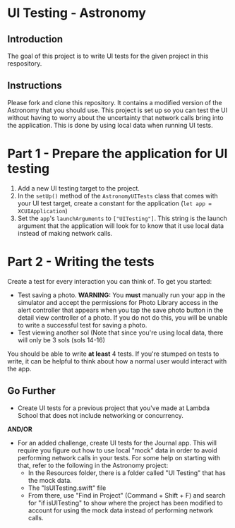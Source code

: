 # UI Testing - Astronomy

## Introduction

The goal of this project is to write UI tests for the given project in this respository.

## Instructions

Please fork and clone this repository. It contains a modified version of the Astronomy that you should use. This project is set up so you can test the UI without having to worry about the uncertainty that network calls bring into the application. This is done by using local data when running UI tests.

# Part 1 - Prepare the application for UI testing

1. Add a new UI testing target to the project.
2. In the `setUp()` method of the `AstronomyUITests` class that comes with your UI test target, create a constant for the application (`let app = XCUIApplication`)
3. Set the `app`'s `launchArguments` to `["UITesting"]`. This string is the launch argument that the application will look for to know that it use local data instead of making network calls.

# Part 2 - Writing the tests
  
Create a test for every interaction you can think of. To get you started:

- Test saving a photo. **WARNING:** You **must** manually run your app in the simulator and accept the permissions for Photo Library access in the alert controller that appears when you tap the save photo button in the detail view controller of a photo. If you do not do this, you will be unable to write a successful test for saving a photo.
- Test viewing another sol (Note that since you're using local data, there will only be 3 sols (sols 14-16)

You should be able to write **at least** 4 tests. If you're stumped on tests to write, it can be helpful to think about how a normal user would interact with the app. 

## Go Further

- Create UI tests for a previous project that you've made at Lambda School that does not include networking or concurrency.

**AND/OR**

- For an added challenge, create UI tests for the Journal app. This will require you figure out how to use local "mock" data in order to avoid performing network calls in your tests. For some help on starting with that, refer to the following in the Astronomy project:
    - In the Resources folder, there is a folder called "UI Testing" that has the mock data. 
    - The "IsUITesting.swift" file
    - From there, use "Find in Project" (Command + Shift + F) and search for "if isUITesting" to show where the project has been modified to account for using the mock data instead of performing network calls.
  
